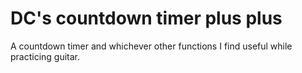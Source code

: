 # DC's countdown timer plus plus
A countdown timer and whichever other functions I find useful 
while practicing guitar. 
